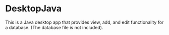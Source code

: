 # DesktopJava
This is a Java desktop app that provides view, add, and edit functionality for a database. (The database file is not included). 
